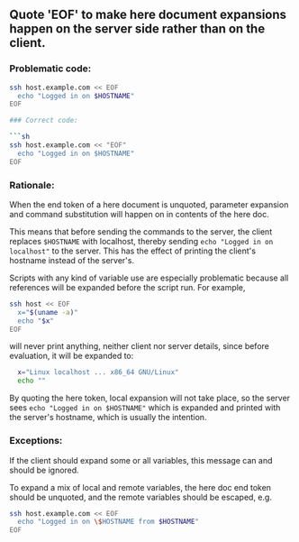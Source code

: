 ## Quote 'EOF' to make here document expansions happen on the server side rather than on the client.

### Problematic code:

```sh
ssh host.example.com << EOF
  echo "Logged in on $HOSTNAME"
EOF

### Correct code:

```sh
ssh host.example.com << "EOF"
  echo "Logged in on $HOSTNAME"
EOF
```

### Rationale:

When the end token of a here document is unquoted, parameter expansion and command substitution will happen on in contents of the here doc.

This means that before sending the commands to the server, the client replaces `$HOSTNAME` with localhost, thereby sending `echo "Logged in on localhost"` to the server. This has the effect of printing the client's hostname instead of the server's.

Scripts with any kind of variable use are especially problematic because all references will be expanded before the script run. For example,

```sh
ssh host << EOF
  x="$(uname -a)"
  echo "$x"
EOF
```

will never print anything, neither client nor server details, since before evaluation, it will be expanded to:

```sh
  x="Linux localhost ... x86_64 GNU/Linux"
  echo ""
```

By quoting the here token, local expansion will not take place, so the server sees `echo "Logged in on $HOSTNAME"` which is expanded and printed with the server's hostname, which is usually the intention.

### Exceptions:

If the client should expand some or all variables, this message can and should be ignored.

To expand a mix of local and remote variables, the here doc end token should be unquoted, and the remote variables should be escaped, e.g.

```sh
ssh host.example.com << EOF
  echo "Logged in on \$HOSTNAME from $HOSTNAME"
EOF
```
